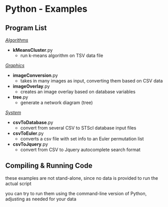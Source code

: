 Python - Examples
=================

Program List
------------

[*Algorithms*](/Python/Algorithms/)

-  **kMeansCluster**.py
    - run k-means algorithm on TSV data file

[*Graphics*](/Python/Graphics/)

-  **imageConversion**.py
    - takes in many images as input, converting them based on CSV data
-  **imageOverlay**.py
    - creates an image overlay based on database variables
-  **tree**.py
    - generate a network diagram (tree)

[*System*](/Python/System/)

-  **csvToDatabase**.py
    - convert from several CSV to STScI database input files
-  **csvToEuler**.py
    - converts a csv file with set info to an Euler permutation list
-  **csvToJquery**.py
    - convert from CSV to Jquery autocomplete search format

Compiling & Running Code
------------------------

these examples are not stand-alone, since no data is provided to run the actual script

you can try to run them using the command-line version of Python, adjusting as needed for your data
